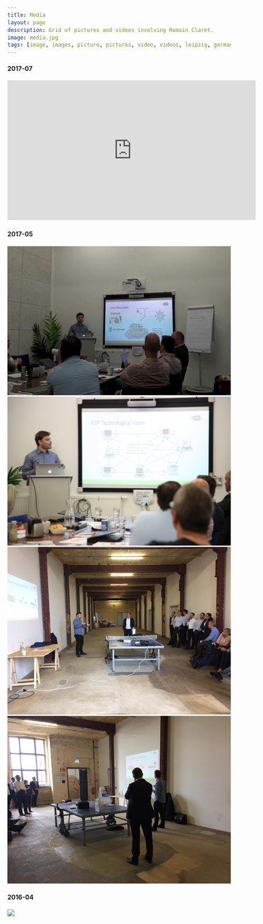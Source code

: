 ```yaml
---
title: Media
layout: page
description: Grid of pictures and videos involving Romain Claret.
image: media.jpg
tags: [image, images, picture, pictures, video, videos, leipzig, germany, switzerland, st-imier, youtube]
---
```


<section>
<h4>2017-07</h4>
	<div class="box alt">
		<div class="row uniform 50%">
			<div class="3u"><span class="image fit"><iframe width="560" height="315" src="https://www.youtube.com/embed/cXfBxAc9niY" frameborder="0" allowfullscreen></iframe></span></div>
		</div>
	</div>
	<h4>2017-05</h4>
	<div class="box alt">
		<div class="row uniform 50%">
			<div class="3u"><span class="image fit"><img src="/assets/pictures/2017-05-16_leipzig-vx-insurelab-1.jpg" name="Insurance Innovation Lab" /></span></div>
			<div class="3u"><span class="image fit"><img src="assets/pictures/2017-05-16_leipzig-vx-insurelab-2.jpg" name="Insurance Innovation Lab" /></span></div>
			<div class="3u"><span class="image fit"><img src="/assets/pictures/2017-05-16_leipzig-vx-versicherungsforen-1.jpg" name="Versicherungsforen Leipzig" /></span></div>
			<div class="3u"><span class="image fit"><img src="/assets/pictures/2017-05-16_leipzig-vx-versicherungsforen-2.jpg" name="Versicherungsforen Leipzig" /></span></div>
		</div>
	</div>
	<h4>2016-04</h4>
	<div class="box alt">
		<div class="row uniform 50%">
			<div class="3u"><span class="image fit"><img src="/assets/pictures/2016-04-25_stimier-hearc.png" name="Insurance Innovation Lab" /></span></div>
		</div>
	</div>
</section>


